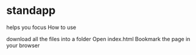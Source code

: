 # standapp
helps you focus
How to use

download all the files into a folder
Open index.html
Bookmark the page in your browser
